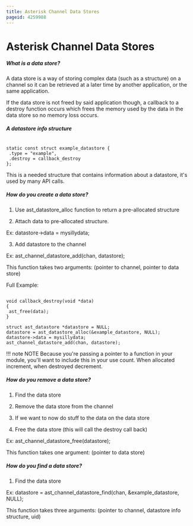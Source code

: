 ```yaml
---
title: Asterisk Channel Data Stores
pageid: 4259988
---
```


Asterisk Channel Data Stores
============================

##### What is a data store?

A data store is a way of storing complex data (such as a structure) on a channel so it can be retrieved at a later time by another application, or the same application.

If the data store is not freed by said application though, a callback to a destroy function occurs which frees the memory used by the data in the data store so no memory loss occurs.

##### A datastore info structure

```

static const struct example_datastore {
 .type = "example",
 .destroy = callback_destroy
};

```

This is a needed structure that contains information about a datastore, it's used by many API calls.

##### How do you create a data store?

1. Use ast_datastore_alloc function to return a pre-allocated structure  

2. Attach data to pre-allocated structure.  

 Ex: datastore->data = mysillydata;

3. Add datastore to the channel  

 Ex: ast_channel_datastore_add(chan, datastore);  

 This function takes two arguments: (pointer to channel, pointer to data store)

Full Example:

```

void callback_destroy(void *data)
{
 ast_free(data);
}

struct ast_datastore *datastore = NULL;
datastore = ast_datastore_alloc(&example_datastore, NULL);
datastore->data = mysillydata;
ast_channel_datastore_add(chan, datastore);

```

!!! note 
    NOTE
    Because you're passing a pointer to a function in your module, you'll want to include this in your use count. When allocated increment, when destroyed decrement.

[//]: # (end-note)

##### How do you remove a data store?

1. Find the data store  

2. Remove the data store from the channel  

3. If we want to now do stuff to the data on the data store

4. Free the data store (this will call the destroy call back)  

 Ex: ast_channel_datastore_free(datastore);  

 This function takes one argument: (pointer to data store)

##### How do you find a data store?

1. Find the data store  

 Ex: datastore = ast_channel_datastore_find(chan, &example_datastore, NULL);  

 This function takes three arguments: (pointer to channel, datastore info structure, uid)
